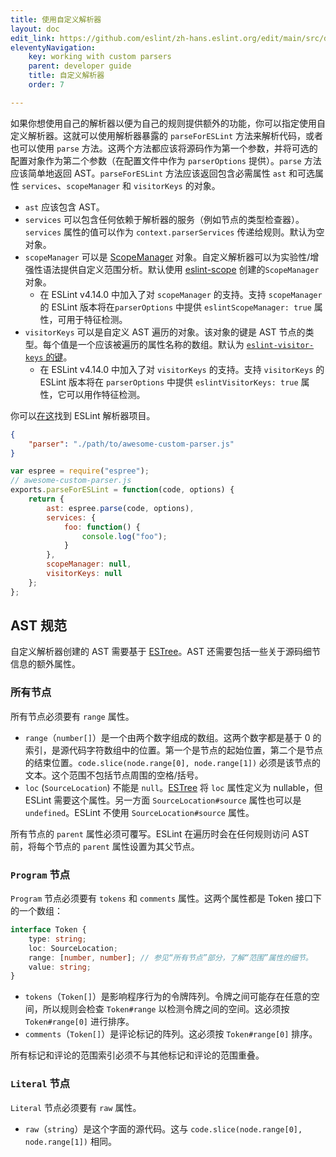 ```yaml
---
title: 使用自定义解析器
layout: doc
edit_link: https://github.com/eslint/zh-hans.eslint.org/edit/main/src/developer-guide/working-with-custom-parsers.md
eleventyNavigation:
    key: working with custom parsers
    parent: developer guide
    title: 自定义解析器
    order: 7

---
```


如果你想使用自己的解析器以便为自己的规则提供额外的功能，你可以指定使用自定义解析器。这就可以使用解析器暴露的 `parseForESLint` 方法来解析代码，或者也可以使用 `parse` 方法。这两个方法都应该将源码作为第一个参数，并将可选的配置对象作为第二个参数（在配置文件中作为 `parserOptions` 提供）。`parse` 方法应该简单地返回 AST。`parseForESLint` 方法应该返回包含必需属性 `ast` 和可选属性 `services`、`scopeManager` 和 `visitorKeys` 的对象。

* `ast` 应该包含 AST。
* `services` 可以包含任何依赖于解析器的服务（例如节点的类型检查器）。`services` 属性的值可以作为 `context.parserServices` 传递给规则。默认为空对象。
* `scopeManager` 可以是 [ScopeManager](./scope-manager-interface) 对象。自定义解析器可以为实验性/增强性语法提供自定义范围分析。默认使用 [eslint-scope](https://github.com/eslint/eslint-scope) 创建的`ScopeManager` 对象。
    * 在 ESLint v4.14.0 中加入了对 `scopeManager` 的支持。支持 `scopeManager` 的 ESLint 版本将在`parserOptions` 中提供 `eslintScopeManager: true` 属性，可用于特征检测。
* `visitorKeys` 可以是自定义 AST 遍历的对象。该对象的键是 AST 节点的类型。每个值是一个应该被遍历的属性名称的数组。默认为 [`eslint-visitor-keys` 的键](https://github.com/eslint/eslint-visitor-keys#evkkeys)。
    * 在 ESLint v4.14.0 中加入了对 `visitorKeys` 的支持。支持 `visitorKeys` 的 ESLint 版本将在 `parserOptions` 中提供 `eslintVisitorKeys: true` 属性，它可以用作特征检测。

你可以[在这](https://github.com/typescript-eslint/typescript-eslint)找到 ESLint 解析器项目。

```json
{
    "parser": "./path/to/awesome-custom-parser.js"
}
```

```javascript
var espree = require("espree");
// awesome-custom-parser.js
exports.parseForESLint = function(code, options) {
    return {
        ast: espree.parse(code, options),
        services: {
            foo: function() {
                console.log("foo");
            }
        },
        scopeManager: null,
        visitorKeys: null
    };
};

```

## AST 规范

自定义解析器创建的 AST 需要基于 [ESTree](https://github.com/estree/estree)。AST 还需要包括一些关于源码细节信息的额外属性。

### 所有节点

所有节点必须要有 `range` 属性。

* `range`（`number[]`）是一个由两个数字组成的数组。这两个数字都是基于 0 的索引，是源代码字符数组中的位置。第一个是节点的起始位置，第二个是节点的结束位置。`code.slice(node.range[0], node.range[1])` 必须是该节点的文本。这个范围不包括节点周围的空格/括号。
* `loc` (`SourceLocation`) 不能是 `null`。[ESTree](https://github.com/estree/estree/blob/25834f7247d44d3156030f8e8a2d07644d771fdb/es5.md#node-objects) 将 `loc` 属性定义为 nullable，但 ESLint 需要这个属性。另一方面 `SourceLocation#source` 属性也可以是 `undefined`。ESLint 不使用 `SourceLocation#source` 属性。

所有节点的 `parent` 属性必须可覆写。ESLint 在遍历时会在任何规则访问 AST 前，将每个节点的 `parent` 属性设置为其父节点。

### `Program` 节点

`Program` 节点必须要有 `tokens` 和 `comments` 属性。这两个属性都是 Token 接口下的一个数组：

```ts
interface Token {
    type: string;
    loc: SourceLocation;
    range: [number, number]; // 参见“所有节点”部分，了解“范围”属性的细节。
    value: string;
}
```

* `tokens`（`Token[]`）是影响程序行为的令牌阵列。令牌之间可能存在任意的空间，所以规则会检查 `Token#range` 以检测令牌之间的空间。这必须按 `Token#range[0]` 进行排序。
* `comments`（`Token[]`）是评论标记的阵列。这必须按 `Token#range[0]` 排序。

所有标记和评论的范围索引必须不与其他标记和评论的范围重叠。

### `Literal` 节点

`Literal` 节点必须要有 `raw` 属性。

* `raw`（`string`）是这个字面的源代码。这与 `code.slice(node.range[0], node.range[1])` 相同。
